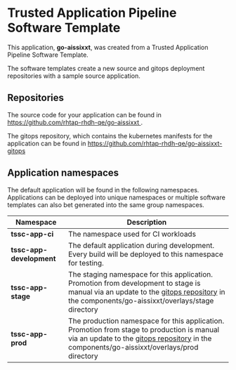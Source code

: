 # Trusted Application Pipeline Software Template

This application, **go-aissixxt**, was created from a Trusted Application Pipeline Software Template.

The software templates create a new source and gitops deployment repositories with a sample source application. 

## Repositories

The source code for your application can be found in [https://github.com/rhtap-rhdh-qe/go-aissixxt ](https://github.com/rhtap-rhdh-qe/go-aissixxt ).
 
The gitops repository, which contains the kubernetes manifests for the application can be found in 
[https://github.com/rhtap-rhdh-qe/go-aissixxt-gitops ](https://github.com/rhtap-rhdh-qe/go-aissixxt-gitops ) 

## Application namespaces 

The default application will be found in the following namespaces. Applications can be deployed into unique namespaces or multiple software templates can also bet generated into the same group namespaces.  

|  Namespace   |  Description   |  
| -------- | -------- |
| **tssc-app-ci** | The namespace used for CI workloads |
| **tssc-app-development** | The default application during development. Every build will be deployed to this namespace for testing. |
| **tssc-app-stage** | The staging namespace for this application. Promotion from development to stage is manual via an update to the [gitops repository](https://github.com/rhtap-rhdh-qe/go-aissixxt-gitops ) in the components/go-aissixxt/overlays/stage directory |
| **tssc-app-prod** | The production namespace for this application. Promotion from stage to production is manual via an update to the [gitops repository](https://github.com/rhtap-rhdh-qe/go-aissixxt-gitops ) in the components/go-aissixxt/overlays/prod directory |